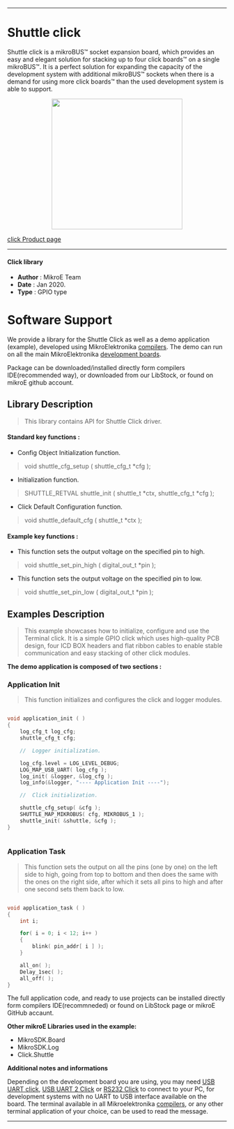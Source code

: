 
---
# Shuttle click

Shuttle click is a mikroBUS™ socket expansion board, which provides an easy and elegant solution for stacking up to four click boards™ on a single mikroBUS™. It is a perfect solution for expanding the capacity of the development system with additional mikroBUS™ sockets when there is a demand for using more click boards™ than the used development system is able to support.

<p align="center">
  <img src="https://download.mikroe.com/images/click_for_ide/shuttle_click.png" height=300px>
</p>

[click Product page](https://www.mikroe.com/shuttle-click)

---

#### Click library 

- **Author**        : MikroE Team
- **Date**          : Jan 2020.
- **Type**          : GPIO type

# Software Support

We provide a library for the Shuttle Click 
as well as a demo application (example), developed using MikroElektronika 
[compilers](https://shop.mikroe.com/compilers). 
The demo can run on all the main MikroElektronika [development boards](https://shop.mikroe.com/development-boards).

Package can be downloaded/installed directly form compilers IDE(recommended way), or downloaded from our LibStock, or found on mikroE github account. 

## Library Description

> This library contains API for Shuttle Click driver.

#### Standard key functions :

- Config Object Initialization function.
> void shuttle_cfg_setup ( shuttle_cfg_t *cfg ); 
 
- Initialization function.
> SHUTTLE_RETVAL shuttle_init ( shuttle_t *ctx, shuttle_cfg_t *cfg );

- Click Default Configuration function.
> void shuttle_default_cfg ( shuttle_t *ctx );


#### Example key functions :

- This function sets the output voltage on the specified pin to high.
> void shuttle_set_pin_high ( digital_out_t *pin );
 
- This function sets the output voltage on the specified pin to low.
> void shuttle_set_pin_low ( digital_out_t *pin );

## Examples Description

> This example showcases how to initialize, configure and use the Terminal click. It is a simple
  GPIO click which uses high-quality PCB design, four ICD BOX headers and flat ribbon cables to
  enable stable communication and easy stacking of other click modules.

**The demo application is composed of two sections :**

### Application Init 

> This function initializes and configures the click and logger modules. 

```c

void application_init ( )
{
    log_cfg_t log_cfg;
    shuttle_cfg_t cfg;

    //  Logger initialization.

    log_cfg.level = LOG_LEVEL_DEBUG;
    LOG_MAP_USB_UART( log_cfg );
    log_init( &logger, &log_cfg );
    log_info(&logger, "---- Application Init ----");

    //  Click initialization.

    shuttle_cfg_setup( &cfg );
    SHUTTLE_MAP_MIKROBUS( cfg, MIKROBUS_1 );
    shuttle_init( &shuttle, &cfg );
}
  
```

### Application Task

> This function sets the output on all the pins (one by one) on the left side to high, going
  from top to bottom and then does the same with the ones on the right side, after which it 
  sets all pins to high and after one second sets them back to low. 

```c

void application_task ( )
{
    int i;

    for( i = 0; i < 12; i++ )
    {
        blink( pin_addr[ i ] );
    }

    all_on( );
    Delay_1sec( );
    all_off( );
}  

```

The full application code, and ready to use projects can be  installed directly form compilers IDE(recommneded) or found on LibStock page or mikroE GitHub accaunt.

**Other mikroE Libraries used in the example:** 

- MikroSDK.Board
- MikroSDK.Log
- Click.Shuttle

**Additional notes and informations**

Depending on the development board you are using, you may need 
[USB UART click](https://shop.mikroe.com/usb-uart-click), 
[USB UART 2 Click](https://shop.mikroe.com/usb-uart-2-click) or 
[RS232 Click](https://shop.mikroe.com/rs232-click) to connect to your PC, for 
development systems with no UART to USB interface available on the board. The 
terminal available in all Mikroelektronika 
[compilers](https://shop.mikroe.com/compilers), or any other terminal application 
of your choice, can be used to read the message.

---
